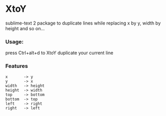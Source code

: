 XtoY
====

sublime-text 2 package to duplicate lines while replacing x by y, width by height and so on...

### Usage: ###
press Ctrl+alt+d to XtoY duplicate your current line

### Features ###
```
x 		-> y
y 		-> x
width	-> height
height	-> width
top		-> bottom
bottom	-> top
left	-> right
right	-> left 
```
